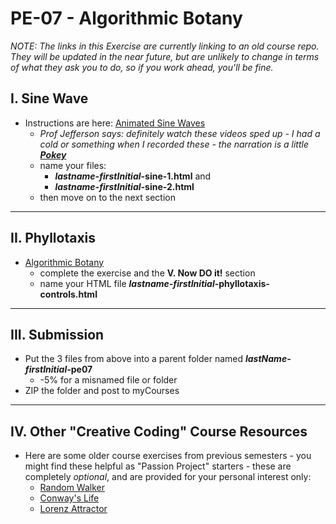 # PE-07 - Algorithmic Botany

*NOTE: The links in this Exercise are currently linking to an old course repo.  They will be updated in the near future, but are unlikely to change in terms of what they ask you to do, so if you work ahead, you'll be fine.*

## I. Sine Wave
- Instructions are here: [Animated Sine Waves](https://github.com/tonethar/IGME-330-Master/blob/master/notes/HW-sine-wave.md)
  - *Prof Jefferson says: definitely watch these videos sped up - I had a cold or something when I recorded these - the narration is a little [**Pokey**](https://gumby.fandom.com/wiki/Pokey)*
  - name your files: 
    - ***lastname-firstInitial*-sine-1.html** and  
    - ***lastname-firstInitial*-sine-2.html**
  - then move on to the next section
 
<hr>

## II. Phyllotaxis
- [Algorithmic Botany](https://github.com/tonethar/IGME-330-Master/blob/master/notes/HW-algorithmic-botany.md) 
  - complete the exercise and the **V. Now DO it!** section
  - name your HTML file ***lastname-firstInitial*-phyllotaxis-controls.html**
  
<hr>

## III. Submission
- Put the 3 files from above into a parent folder named ***lastName-firstInitial*-pe07**
  - -5% for a misnamed file or folder
- ZIP the folder and post to myCourses

<hr>

## IV. Other "Creative Coding" Course Resources
- Here are some older course exercises from previous semesters - you might find these helpful as "Passion Project" starters - these are completely *optional*, and are provided for your personal interest only:
  - [Random Walker](https://github.com/tonethar/IGME-330-Master/blob/master/notes/HW-random-walker.md)
  - [Conway's Life](https://github.com/tonethar/IGME-330-Master/blob/master/notes/HW-canvas-life.md)
  - [Lorenz Attractor](https://github.com/tonethar/IGME-330-Master/blob/master/notes/HW-lorenz-attractor.md)
